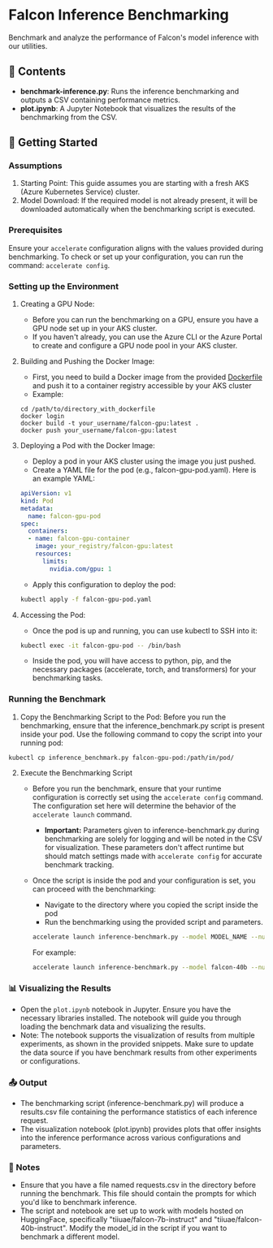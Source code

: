 # Falcon Inference Benchmarking

Benchmark and analyze the performance of Falcon's model inference with our utilities.

## 📂 Contents

- **benchmark-inference.py**: Runs the inference benchmarking and outputs a CSV containing performance metrics.
- **plot.ipynb**: A Jupyter Notebook that visualizes the results of the benchmarking from the CSV.

## 🚀 Getting Started

### Assumptions
1. Starting Point: This guide assumes you are starting with a fresh AKS (Azure Kubernetes Service) cluster.
2. Model Download: If the required model is not already present, it will be downloaded automatically when the benchmarking script is executed.

### Prerequisites

Ensure your `accelerate` configuration aligns with the values provided during benchmarking. To check or set up your configuration, you can run the command: `accelerate config`.

### Setting up the Environment
1. Creating a GPU Node:
   - Before you can run the benchmarking on a GPU, ensure you have a GPU node set up in your AKS cluster.
   - If you haven't already, you can use the Azure CLI or the Azure Portal to create and configure a GPU node pool in your AKS cluster.
2. Building and Pushing the Docker Image:
    - First, you need to build a Docker image from the provided [Dockerfile](https://github.com/Azure/kdm/blob/main/docker/presets/falcon/Dockerfile) and push it to a container registry accessible by your AKS cluster
    - Example:
    ```
    cd /path/to/directory_with_dockerfile
    docker login
    docker build -t your_username/falcon-gpu:latest .
    docker push your_username/falcon-gpu:latest
    ```
3. Deploying a Pod with the Docker Image:
    - Deploy a pod in your AKS cluster using the image you just pushed.
    - Create a YAML file for the pod (e.g., falcon-gpu-pod.yaml). Here is an example YAML:

    ```YAML
    apiVersion: v1
    kind: Pod
    metadata:
      name: falcon-gpu-pod
    spec:
      containers:
      - name: falcon-gpu-container
        image: your_registry/falcon-gpu:latest
        resources:
          limits:
            nvidia.com/gpu: 1
    ```

    - Apply this configuration to deploy the pod:
    ```bash
    kubectl apply -f falcon-gpu-pod.yaml
    ```
4. Accessing the Pod:
    - Once the pod is up and running, you can use kubectl to SSH into it:
    ```bash
    kubectl exec -it falcon-gpu-pod -- /bin/bash
    ```
    - Inside the pod, you will have access to python, pip, and the necessary packages (accelerate, torch, and transformers) for your benchmarking tasks.

### Running the Benchmark
1. Copy the Benchmarking Script to the Pod: Before you run the benchmarking, ensure that the inference_benchmark.py script is present inside your pod. Use the following command to copy the script into your running pod:
  ```
  kubectl cp inference_benchmark.py falcon-gpu-pod:/path/in/pod/
  ```

2. Execute the Benchmarking Script
     - Before you run the benchmark, ensure that your runtime configuration is correctly set using the `accelerate config` command. The configuration set here will determine the behavior of the `accelerate launch` command.
        - **Important:** Parameters given to inference-benchmark.py during benchmarking are solely for logging and will be noted in the CSV for visualization. These parameters don't affect runtime but should match settings made with `accelerate config` for accurate benchmark tracking.
    - Once the script is inside the pod and your configuration is set, you can proceed with the benchmarking:
      - Navigate to the directory where you copied the script inside the pod
      - Run the benchmarking using the provided script and parameters. 
      ```bash
      accelerate launch inference-benchmark.py --model MODEL_NAME --num_nodes NODE_COUNT --num_processes PROCESS_COUNT --num_gpus GPU_COUNT --num_prompts PROMPT_COUNT --model_parallelism PARALLELISM_TYPE --data_parallelism DATA_PARALLELISM_TYPE --quantization QUANTIZATION_TYPE --machine MACHINE_TYPE
      ```
      
      For example:
      ```bash
      accelerate launch inference-benchmark.py --model falcon-40b --num_nodes 1 --num_processes 1 --num_gpus 1 --num_prompts 1 --model_parallelism deepspeed --data_parallelism none --quantization bf16 --machine Standard_NC96ads_A100_v4
      ```

### 📊 Visualizing the Results
- Open the `plot.ipynb` notebook in Jupyter. Ensure you have the necessary libraries installed. The notebook will guide you through loading the benchmark data and visualizing the results.
- Note: The notebook supports the visualization of results from multiple experiments, as shown in the provided snippets. Make sure to update the data source if you have benchmark results from other experiments or configurations.

### 📤 Output
- The benchmarking script (inference-benchmark.py) will produce a results.csv file containing the performance statistics of each inference request.
- The visualization notebook (plot.ipynb) provides plots that offer insights into the inference performance across various configurations and parameters.

### 📌 Notes
- Ensure that you have a file named requests.csv in the directory before running the benchmark. This file should contain the prompts for which you'd like to benchmark inference.
- The script and notebook are set up to work with models hosted on HuggingFace, specifically "tiiuae/falcon-7b-instruct" and "tiiuae/falcon-40b-instruct". Modify the model_id in the script if you want to benchmark a different model.

